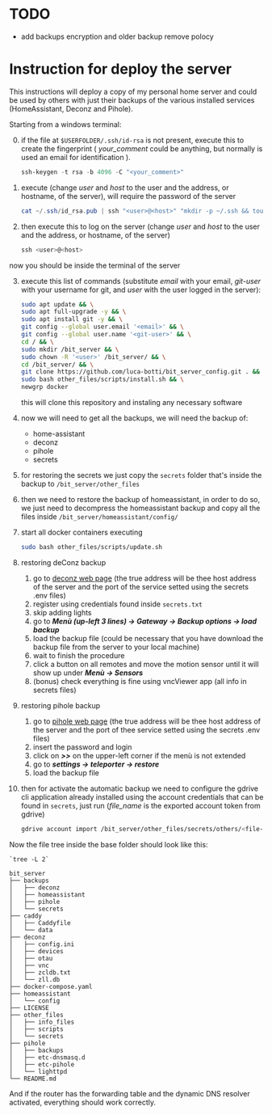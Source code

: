 # TODO

 - add backups encryption and older backup remove polocy


# Instruction for deploy the server

This instructions will deploy a copy of my personal home server and could be used by others with just their backups of the various installed services (HomeAssistant, Deconz and Pihole).

Starting from a windows terminal:

0.  if the file at `$USERFOLDER/.ssh/id-rsa` is not present, execute this to create the fingerprint ( *your_comment* could be anything, but normally is used an email for identification ).

    ```powershell
    ssh-keygen -t rsa -b 4096 -C "<your_comment>"
    ```
1.  execute (change *user* and *host* to the user and the address, or hostname, of the server), will require the password of the server

    ```powershell
    cat ~/.ssh/id_rsa.pub | ssh "<user>@<host>" "mkdir -p ~/.ssh && touch ~/.ssh/authorized_keys && chmod -R go= ~/.ssh && cat >> ~/.ssh/authorized_keys"
    ```
2.  then execute this to log on the server (change *user* and *host* to the user and the address, or hostname, of the server)

    ```powershell
    ssh <user>@<host>
    ```

now you should be inside the terminal of the server

3.  execute this list of commands (substitute *email* with your email, *git-user* with your username for git, and *user* with the user logged in the server):

    ```bash
    sudo apt update && \
    sudo apt full-upgrade -y && \
    sudo apt install git -y && \
    git config --global user.email '<email>' && \
    git config --global user.name '<git-user>' && \
    cd / && \
    sudo mkdir /bit_server && \
    sudo chown -R '<user>' /bit_server/ && \
    cd /bit_server/ && \
    git clone https://github.com/luca-botti/bit_server_config.git . && \
    sudo bash other_files/scripts/install.sh && \
    newgrp docker
    ```

    this will clone this repository and instaling any necessary software

4. now we will need to get all the backups, we will need the backup of:

    - home-assistant
    - deconz
    - pihole
    - secrets

5. for restoring the secrets we just copy the `secrets` folder that's inside the backup to `/bit_server/other_files`

6. then we need to restore the backup of homeassistant, in order to do so, we just need to decompress the homeassistant backup and copy all the files inside `/bit_server/homeassistant/config/`
    
7. start all docker containers executing

    ```bash
    sudo bash other_files/scripts/update.sh
    ```

8. restoring deConz backup

    1. go to [deconz web page](about:blank) (the true address will be thee host address of the server and the port of the service setted using the secrets .env files)
    2. register using credentials found inside `secrets.txt`
    3. skip adding lights
    4. go to ***Menù (up-left 3 lines) -> Gateway -> Backup options -> load backup***
    5. load the backup file (could be necessary that you have download the backup file from the server to your local machine)
    6. wait to finish the procedure
    7. click a button on all remotes and move the motion sensor until it will show up under ***Menù -> Sensors***
    8. (bonus) check everything is fine using vncViewer app (all info in secrets files)

9. restoring pihole backup

    1. go to [pihole web page](about:blank) (the true address will be thee host address of the server and the port of thee service setted using the secrets .env files)
    2. insert the password and login
    3. click on ***>>*** on the upper-left corner if the menù is not extended
    4. go to ***settings -> teleporter -> restore***
    5. load the backup file

10. then for activate the automatic backup we need to configure the gdrive cli application already installed using the account credentials that can be found in `secrets`, just run (*file_name* is the exported account token from gdrive)

    ```bash
    gdrive account import /bit_server/other_files/secrets/others/<file-name>.tar
    ```



Now the file tree inside the base folder should look like this:

    `tree -L 2`

    bit_server
    ├── backups
    │   ├── deconz
    │   ├── homeassistant
    │   ├── pihole
    │   └── secrets
    ├── caddy
    │   ├── Caddyfile
    │   └── data
    ├── deconz
    │   ├── config.ini
    │   ├── devices
    │   ├── otau
    │   ├── vnc
    │   ├── zcldb.txt
    │   └── zll.db
    ├── docker-compose.yaml
    ├── homeassistant
    │   └── config
    ├── LICENSE
    ├── other_files
    │   ├── info_files
    │   ├── scripts
    │   └── secrets
    ├── pihole
    │   ├── backups
    │   ├── etc-dnsmasq.d
    │   ├── etc-pihole
    │   └── lighttpd
    └── README.md


And if the router has the forwarding table and the dynamic DNS resolver activated, everything should work correctly.



